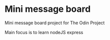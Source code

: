 # Mini message board

Mini message board project for The Odin Project

Main focus is to learn nodeJS express
